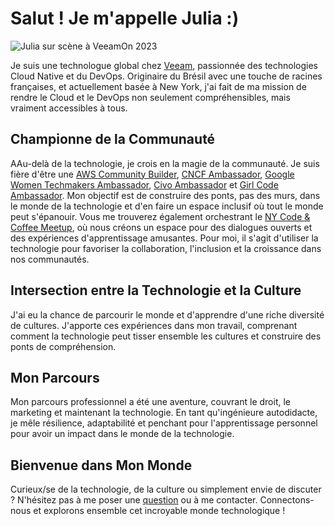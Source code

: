 # Salut ! Je m'appelle Julia :)

![Julia sur scène à VeeamOn 2023](https://blog-imgs-23.s3.amazonaws.com/veeamon23.jpeg)

Je suis une technologue global chez [Veeam](https://www.veeam.com/), passionnée des technologies Cloud Native et du DevOps. Originaire du Brésil avec une touche de racines françaises, et actuellement basée à New York, j'ai fait de ma mission de rendre le Cloud et le DevOps non seulement compréhensibles, mais vraiment accessibles à tous.

## Championne de la Communauté
AAu-delà de la technologie, je crois en la magie de la communauté. Je suis fière d'être une [AWS Community Builder](https://aws.amazon.com/developer/community/community-builders/community-builders-directory/), [CNCF Ambassador](https://www.cncf.io/people/ambassadors/?_sft_lf-country=us&_sft_lf-expertise=non-technical&p=julia-furst-morgado), [Google Women Techmakers Ambassador](https://developers.google.com/womentechmakers), [Civo Ambassador](https://www.civo.com/ambassadors) et [Girl Code Ambassador](https://www.girl-code.co.uk/). Mon objectif est de construire des ponts, pas des murs, dans le monde de la technologie et d'en faire un espace inclusif où tout le monde peut s'épanouir. Vous me trouverez également orchestrant le [NY Code & Coffee Meetup](https://www.newyorkcodeandcoffee.com/), où nous créons un espace pour des dialogues ouverts et des expériences d'apprentissage amusantes. Pour moi, il s'agit d'utiliser la technologie pour favoriser la collaboration, l'inclusion et la croissance dans nos communautés.

## Intersection entre la Technologie et la Culture
J'ai eu la chance de parcourir le monde et d'apprendre d'une riche diversité de cultures. J'apporte ces expériences dans mon travail, comprenant comment la technologie peut tisser ensemble les cultures et construire des ponts de compréhension.

## Mon Parcours
Mon parcours professionnel a été une aventure, couvrant le droit, le marketing et maintenant la technologie. En tant qu'ingénieure autodidacte, je mêle résilience, adaptabilité et penchant pour l'apprentissage personnel pour avoir un impact dans le monde de la technologie.

## Bienvenue dans Mon Monde
Curieux/se de la technologie, de la culture ou simplement envie de discuter ? N'hésitez pas à me poser une [question](/fr/ama) ou à me contacter. Connectons-nous et explorons ensemble cet incroyable monde technologique !